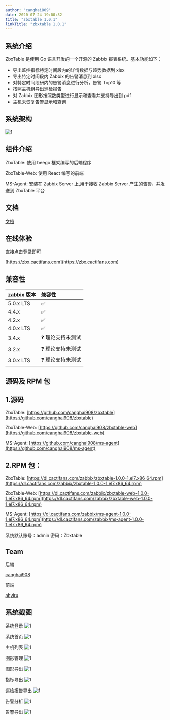 ```yaml
---
author: "canghai809"
date: 2020-07-24 19:00:32
title: "zbxtable 1.0.1"
linkTitle: "zbxtable 1.0.1"
---
```


## 系统介绍

ZbxTable 是使用 Go 语言开发的一个开源的 Zabbix 报表系统。基本功能如下：

- 导出监控指标特定时间段内的详情数据与趋势数据到 xlsx
- 导出特定时间段内 Zabbix 的告警消息到 xlsx
- 对特定时间段研内的告警消息进行分析，告警 Top10 等
- 按照主机组导出巡检报告
- 对 Zabbix 图形按照数类型进行显示和查看并支持导出到 pdf
- 主机未恢复告警显示和查询

## 系统架构

![1](https://img.cactifans.com/wp-content/uploads/2020/07/zbxtable.png)

## 组件介绍

ZbxTable: 使用 beego 框架编写的后端程序

ZbxTable-Web: 使用 React 编写的前端

MS-Agent: 安装在 Zabbix Server 上,用于接收 Zabbix Server 产生的告警，并发送到 ZbxTable 平台

## 文档

[文档](/docs/)

## 在线体验

直接点击登录即可

[https://zbx.cactifans.com](https://zbx.cactifans.com)

## 兼容性

| zabbix 版本 | 兼容性            |
| :---------- | :---------------- |
| 5.0.x LTS   | ✅                |
| 4.4.x       | ✅                |
| 4.2.x       | ✅                |
| 4.0.x LTS   | ✅                |
| 3.4.x       | ❓ 理论支持未测试 |
| 3.2.x       | ❓ 理论支持未测试 |
| 3.0.x LTS   | ❓ 理论支持未测试 |

## 源码及 RPM 包

## 1.源码

ZbxTable: [https://github.com/canghai908/zbxtable](https://github.com/canghai908/zbxtable)

ZbxTable-Web: [https://github.com/canghai908/zbxtable-web](https://github.com/canghai908/zbxtable-web)

MS-Agent: [https://github.com/canghai908/ms-agent](https://github.com/canghai908/ms-agent)

## 2.RPM 包：

ZbxTable: [https://dl.cactifans.com/zabbix/zbxtable-1.0.0-1.el7.x86_64.rpm](https://dl.cactifans.com/zabbix/zbxtable-1.0.0-1.el7.x86_64.rpm)

ZbxTable-Web: [https://dl.cactifans.com/zabbix/zbxtable-web-1.0.0-1.el7.x86_64.rpm](https://dl.cactifans.com/zabbix/zbxtable-web-1.0.0-1.el7.x86_64.rpm)

MS-Agent: [https://dl.cactifans.com/zabbix/ms-agent-1.0.0-1.el7.x86_64.rpm](https://dl.cactifans.com/zabbix/ms-agent-1.0.0-1.el7.x86_64.rpm)

系统默认账号：admin 密码：Zbxtable

## Team

后端

[canghai908](https://github.com/canghai908)

前端

[ahyiru](https://github.com/ahyiru)

## 系统截图

系统登录
![1](https://img.cactifans.com/wp-content/uploads/2020/07/C893A6D6-D4BC-4E0F-A087-2826E6D12699.png)

系统首页
![1](https://img.cactifans.com/wp-content/uploads/2020/07/BA043817-6994-44FE-8FC2-36D2561C0C92.png)

主机列表
![1](https://img.cactifans.com/wp-content/uploads/2020/07/7F477F6C-8BB0-4042-A643-0D3902C706E3.png)

图形管理
![1](https://img.cactifans.com/wp-content/uploads/2020/07/6F1BD4F7-B185-4D49-A48C-4E9E0E6900A4.png)

图形导出
![1](https://img.cactifans.com/wp-content/uploads/2020/07/2DE17FD9-320B-4685-BCEF-08BFA834A8F7.png)

指标导出
![1](https://img.cactifans.com/wp-content/uploads/2020/07/99E941CE-0018-4AB3-A8B0-35795FA852FA.png)

巡检报告导出
![1](https://img.cactifans.com/wp-content/uploads/2020/07/88B8D652-183A-4595-ACFD-47157FD230FB.png)

告警分析
![1](https://img.cactifans.com/wp-content/uploads/2020/07/482304D1-FD67-4C09-B6E5-7D0660D69556.png)

告警导出
![1](https://img.cactifans.com/wp-content/uploads/2020/07/D2C82FC2-D6F2-472C-BA32-F8825A12F7CA.png)
